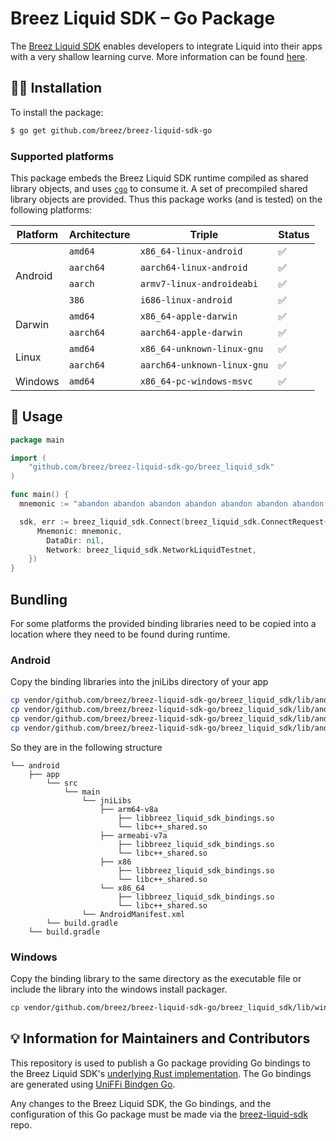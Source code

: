 # Breez Liquid SDK – Go Package

The [Breez Liquid SDK](https://github.com/breez/breez-liquid-sdk) enables developers to integrate Liquid into their apps with a very shallow learning curve. More information can be found [here](https://github.com/breez/breez-liquid-sdk).

## 👨‍🔧 Installation

To install the package:

```sh
$ go get github.com/breez/breez-liquid-sdk-go
```

### Supported platforms

This package embeds the Breez Liquid SDK runtime compiled as shared library objects, and uses [`cgo`](https://golang.org/cmd/cgo/) to consume it. A set of precompiled shared library objects are provided. Thus this package works (and is tested) on the following platforms:

<table>
  <thead>
    <tr>
      <th>Platform</th>
      <th>Architecture</th>
      <th>Triple</th>
      <th>Status</th>
    </tr>
  </thead>
  <tbody>
    <tr>
      <td rowspan="4">Android</td>
      <td><code>amd64</code></td>
      <td><code>x86_64-linux-android</code></td>
      <td>✅</td>
    </tr>
    <tr>
      <td><code>aarch64</code></td>
      <td><code>aarch64-linux-android</code></td>
      <td>✅</td>
    </tr>
    <tr>
      <td><code>aarch</code></td>
      <td><code>armv7-linux-androideabi</code></td>
      <td>✅</td>
    </tr>
    <tr>
      <td><code>386</code></td>
      <td><code>i686-linux-android</code></td>
      <td>✅</td>
    </tr>
    <tr>
      <td rowspan="2">Darwin</td>
      <td><code>amd64</code></td>
      <td><code>x86_64-apple-darwin</code></td>
      <td>✅</td>
    </tr>
    <tr>
      <td><code>aarch64</code></td>
      <td><code>aarch64-apple-darwin</code></td>
      <td>✅</td>
    </tr>
    <tr>
      <td rowspan="2">Linux</td>
      <td><code>amd64</code></td>
      <td><code>x86_64-unknown-linux-gnu</code></td>
      <td>✅</td>
    </tr>
    <tr>
      <td><code>aarch64</code></td>
      <td><code>aarch64-unknown-linux-gnu</code></td>
      <td>✅</td>
    </tr>
    <tr>
      <td>Windows</td>
      <td><code>amd64</code></td>
      <td><code>x86_64-pc-windows-msvc</code></td>
      <td>✅</td>
    </tr>
  </tbody>
</table>

## 📄 Usage

``` go
package main

import (
	"github.com/breez/breez-liquid-sdk-go/breez_liquid_sdk"
)

func main() {
  mnemonic := "abandon abandon abandon abandon abandon abandon abandon abandon abandon abandon abandon about"

  sdk, err := breez_liquid_sdk.Connect(breez_liquid_sdk.ConnectRequest{
	  Mnemonic: mnemonic,
		DataDir: nil,
		Network: breez_liquid_sdk.NetworkLiquidTestnet,
	})
}
```

## Bundling

For some platforms the provided binding libraries need to be copied into a location where they need to be found during runtime.

### Android

Copy the binding libraries into the jniLibs directory of your app
```bash
cp vendor/github.com/breez/breez-liquid-sdk-go/breez_liquid_sdk/lib/android-386/*.so android/app/src/main/jniLibs/x86/
cp vendor/github.com/breez/breez-liquid-sdk-go/breez_liquid_sdk/lib/android-aarch/*.so android/app/src/main/jniLibs/armeabi-v7a/
cp vendor/github.com/breez/breez-liquid-sdk-go/breez_liquid_sdk/lib/android-aarch64/*.so android/app/src/main/jniLibs/arm64-v8a/
cp vendor/github.com/breez/breez-liquid-sdk-go/breez_liquid_sdk/lib/android-amd64/*.so android/app/src/main/jniLibs/x86_64/
```
So they are in the following structure
```
└── android
    ├── app
        └── src
            └── main
                └── jniLibs
                    ├── arm64-v8a
                        ├── libbreez_liquid_sdk_bindings.so
                        └── libc++_shared.so
                    ├── armeabi-v7a
                        ├── libbreez_liquid_sdk_bindings.so
                        └── libc++_shared.so
                    ├── x86
                        ├── libbreez_liquid_sdk_bindings.so
                        └── libc++_shared.so
                    └── x86_64
                        ├── libbreez_liquid_sdk_bindings.so
                        └── libc++_shared.so
                └── AndroidManifest.xml
        └── build.gradle
    └── build.gradle
```

### Windows

Copy the binding library to the same directory as the executable file or include the library into the windows install packager.
```bash
cp vendor/github.com/breez/breez-liquid-sdk-go/breez_liquid_sdk/lib/windows-amd64/*.dll build/windows/
```

## 💡 Information for Maintainers and Contributors

This repository is used to publish a Go package providing Go bindings to the Breez Liquid SDK's [underlying Rust implementation](https://github.com/breez/breez-liquid-sdk). The Go bindings are generated using [UniFFi Bindgen Go](https://github.com/NordSecurity/uniffi-bindgen-go).

Any changes to the Breez Liquid SDK, the Go bindings, and the configuration of this Go package must be made via the [breez-liquid-sdk](https://github.com/breez/breez-liquid-sdk) repo.
